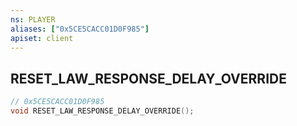 ```yaml
---
ns: PLAYER
aliases: ["0x5CE5CACC01D0F985"]
apiset: client
---
```

## RESET_LAW_RESPONSE_DELAY_OVERRIDE

```c
// 0x5CE5CACC01D0F985
void RESET_LAW_RESPONSE_DELAY_OVERRIDE();
```





